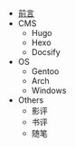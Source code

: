 <!-- docs/_sidebar.md -->

* [前言](/)
* CMS
	* Hugo
	* Hexo
	* Docsify
* OS
	* Gentoo
	* Arch
	* Windows
* Others
	* 影评
	* 书评
	* 随笔
